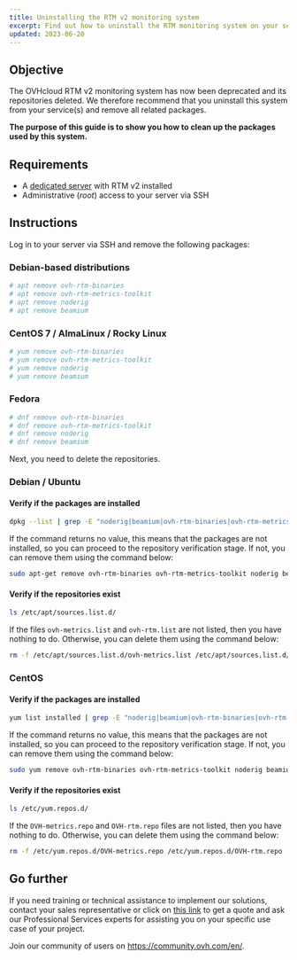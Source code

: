 ```yaml
---
title: Uninstalling the RTM v2 monitoring system
excerpt: Find out how to uninstall the RTM monitoring system on your service(s)
updated: 2023-06-20
---
```


## Objective

The OVHcloud RTM v2 monitoring system has now been deprecated and its repositories deleted. We therefore recommend that you uninstall this system from your service(s) and remove all related packages.

**The purpose of this guide is to show you how to clean up the packages used by this system.**

## Requirements

- A [dedicated server](https://www.ovhcloud.com/en-sg/bare-metal/) with RTM v2 installed
- Administrative (*root*) access to your server via SSH

## Instructions

Log in to your server via SSH and remove the following packages:

### Debian-based distributions

```bash
# apt remove ovh-rtm-binaries
# apt remove ovh-rtm-metrics-toolkit
# apt remove noderig
# apt remove beamium
```

### CentOS 7 / AlmaLinux / Rocky Linux

```bash
# yum remove ovh-rtm-binaries
# yum remove ovh-rtm-metrics-toolkit
# yum remove noderig
# yum remove beamium
```

### Fedora

```bash
# dnf remove ovh-rtm-binaries
# dnf remove ovh-rtm-metrics-toolkit
# dnf remove noderig
# dnf remove beamium
```

Next, you need to delete the repositories.

### Debian / Ubuntu

#### Verify if the packages are installed

```bash
dpkg --list | grep -E "noderig|beamium|ovh-rtm-binaries|ovh-rtm-metrics-toolkit"
```

If the command returns no value, this means that the packages are not installed, so you can proceed to the repository verification stage. If not, you can remove them using the command below:

```bash
sudo apt-get remove ovh-rtm-binaries ovh-rtm-metrics-toolkit noderig beamium
```

#### Verify if the repositories exist

```bash
ls /etc/apt/sources.list.d/
```

If the files `ovh-metrics.list` and `ovh-rtm.list` are not listed, then you have nothing to do. Otherwise, you can delete them using the command below:

```bash
rm -f /etc/apt/sources.list.d/ovh-metrics.list /etc/apt/sources.list.d/ovh-rtm.list
```

### CentOS

#### Verify if the packages are installed

```bash
yum list installed | grep -E "noderig|beamium|ovh-rtm-binaries|ovh-rtm-metrics-toolkit"
```

If the command returns no value, this means that the packages are not installed, so you can proceed to the repository verification stage. If not, you can remove them using the command below:

```bash
sudo yum remove ovh-rtm-binaries ovh-rtm-metrics-toolkit noderig beamium
```

#### Verify if the repositories exist

```bash
ls /etc/yum.repos.d/
```

If the `OVH-metrics.repo` and `OVH-rtm.repo` files are not listed, then you have nothing to do. Otherwise, you can delete them using the command below: 

```bash
rm -f /etc/yum.repos.d/OVH-metrics.repo /etc/yum.repos.d/OVH-rtm.repo
```

## Go further

If you need training or technical assistance to implement our solutions, contact your sales representative or click on [this link](https://www.ovhcloud.com/en-sg/professional-services/) to get a quote and ask our Professional Services experts for assisting you on your specific use case of your project.

Join our community of users on <https://community.ovh.com/en/>.
